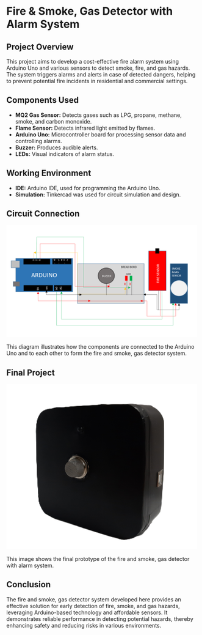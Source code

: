 # Fire & Smoke, Gas Detector with Alarm System

## Project Overview
This project aims to develop a cost-effective fire alarm system using Arduino Uno and various sensors to detect smoke, fire, and gas hazards. The system triggers alarms and alerts in case of detected dangers, helping to prevent potential fire incidents in residential and commercial settings.

## Components Used
- **MQ2 Gas Sensor:** Detects gases such as LPG, propane, methane, smoke, and carbon monoxide.
- **Flame Sensor:** Detects infrared light emitted by flames.
- **Arduino Uno:** Microcontroller board for processing sensor data and controlling alarms.
- **Buzzer:** Produces audible alerts.
- **LEDs:** Visual indicators of alarm status.

## Working Environment
- **IDE:** Arduino IDE, used for programming the Arduino Uno.
- **Simulation:** Tinkercad was used for circuit simulation and design.

## Circuit Connection
<img src="Fire & Smoke, Gas Detector With Alarm System/Images/connection.png" alt="Circuit Connection" width="500">

This diagram illustrates how the components are connected to the Arduino Uno and to each other to form the fire and smoke, gas detector system.

## Final Project
<img src="Fire & Smoke, Gas Detector With Alarm System/Images/final.png" alt="Final Model" width="500">

This image shows the final prototype of the fire and smoke, gas detector with alarm system.

## Conclusion
The fire and smoke, gas detector system developed here provides an effective solution for early detection of fire, smoke, and gas hazards, leveraging Arduino-based technology and affordable sensors. It demonstrates reliable performance in detecting potential hazards, thereby enhancing safety and reducing risks in various environments.
